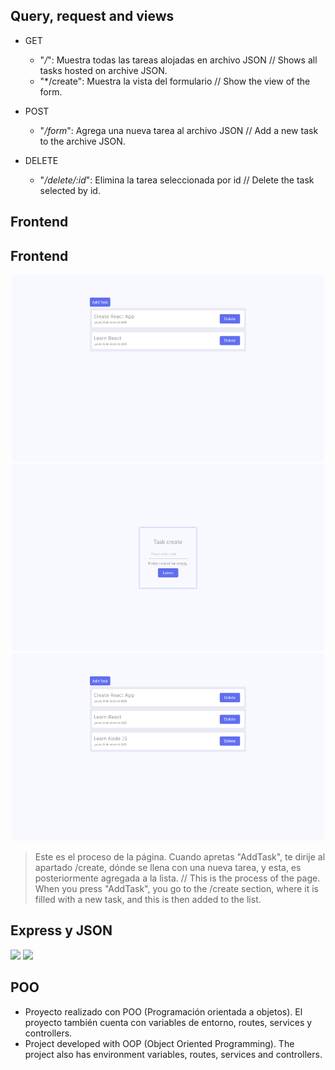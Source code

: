 ## Query, request and views

  + GET
    * "*/*": Muestra todas las tareas alojadas en archivo JSON // Shows all tasks hosted on archive JSON.
    * "*/create": Muestra la vista del formulario // Show the view of the form.
    
  + POST
    * "*/form*": Agrega una nueva tarea al archivo JSON // Add a new task to the archive JSON.
    
  + DELETE
    * "*/delete/:id*": Elimina la tarea seleccionada por id // Delete the task selected by id.


## Frontend

## Frontend

<div align="center">
  <img src="home.png" width="500" height="300" />
</div>

<div align="center">
  <img src="create.png" width="500" height="300" />
</div>

<div align="center">
  <img src="newtask.png" width="500" height="300" />
</div>

>Este es el proceso de la página. Cuando apretas "AddTask", te dirije al apartado /create, dónde se llena con una nueva tarea, 
y esta, es posteriormente agregada a la lista. // This is the process of the page. When you
press "AddTask", you go to the /create section, where it is filled with a new task, 
and this is then added to the list. 


## Express y JSON
 [<img src="https://adware-technologies.s3.amazonaws.com/uploads/technology/thumbnail/20/express-js.png" width=65px />]()
 [<img src="https://cdn-icons-png.flaticon.com/512/12419/12419185.png" width=65px />]()
 
## POO
* Proyecto realizado con POO (Programación orientada a objetos). El proyecto también cuenta con variables de entorno, routes, services y controllers.
* Project developed with OOP (Object Oriented Programming). The project also has environment variables, routes, services and controllers.  
